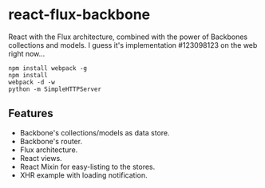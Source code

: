 react-flux-backbone
===================

React with the Flux architecture, combined with the power of Backbones collections and models. I guess it's 
implementation #123098123 on the web right now...

````
npm install webpack -g
npm install
webpack -d -w
python -m SimpleHTTPServer
````

## Features
- Backbone's collections/models as data store.
- Backbone's router.
- Flux architecture.
- React views.
- React Mixin for easy-listing to the stores.
- XHR example with loading notification.
